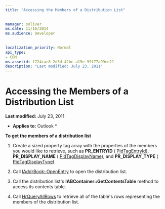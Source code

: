 ```yaml
---
title: "Accessing the Members of a Distribution List"
 
 
manager: soliver
ms.date: 11/16/2014
ms.audience: Developer
 
 
localization_priority: Normal
api_type:
- COM
ms.assetid: f724cac8-2d5d-42bc-a15e-99f77a99ce21
description: "Last modified: July 23, 2011"
---
```


# Accessing the Members of a Distribution List

 **Last modified:** July 23, 2011 
  
 * **Applies to:** Outlook * 
  
 **To get the members of a distribution list**
  
1. Create a sized property tag array with the properties of the members you would like to retrieve, such as **PR_ENTRYID** ( [PidTagEntryId](pidtagentryid-canonical-property.md)), **PR_DISPLAY_NAME** ( [PidTagDisplayName](pidtagdisplayname-canonical-property.md)), and **PR_DISPLAY_TYPE** ( [PidTagDisplayType](pidtagdisplaytype-canonical-property.md)).
    
2. Call [IAddrBook::OpenEntry](iaddrbook-openentry.md) to open the distribution list. 
    
3. Call the distribution list's **IABContainer::GetContentsTable** method to access its contents table. 
    
4. Call [HrQueryAllRows](hrqueryallrows.md) to retrieve all of the table's rows representing the members of the distribution list. 
    

